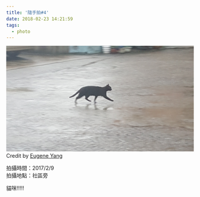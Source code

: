 ```yaml
---
title: '隨手拍#4'
date: 2018-02-23 14:21:59
tags:
  - photo
---
```



![](/image/20180209_171543.jpg)
Credit by [Eugene Yang](https://eugene87222.github.io/)

拍攝時間：2017/2/9  
拍攝地點：社區旁  

貓咪!!!!!
